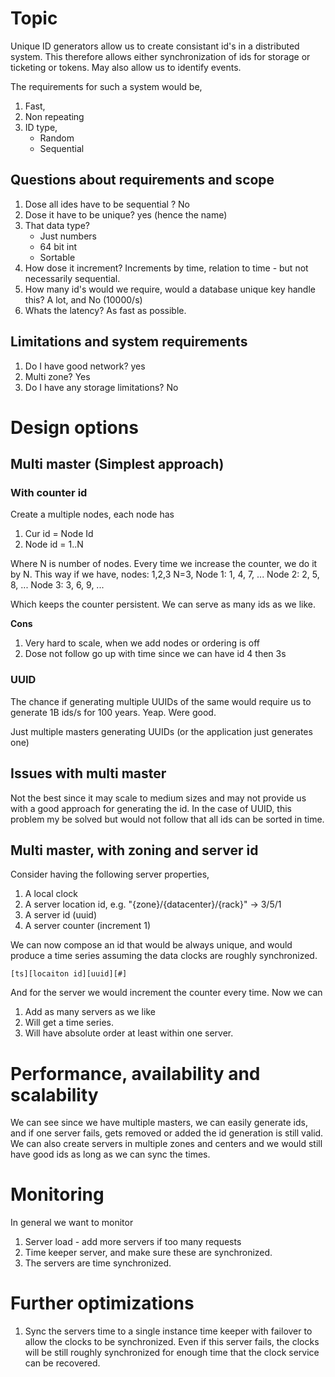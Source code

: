 # Topic

Unique ID generators allow us to create consistant id's in a distributed system. This therefore allows either synchronization of ids for storage or ticketing or tokens. May also allow us to identify events. 

The requirements for such a system would be,
1. Fast,
1. Non repeating
1. ID type,
    * Random
    * Sequential

## Questions about requirements and scope
1. Dose all ides have to be sequential ? No
1. Dose it have to be unique? yes (hence the name)
1. That data type?
    * Just numbers
    * 64 bit int
    * Sortable
1. How dose it increment? Increments by time, relation to time - but not necessarily sequential.
1. How many id's would we require, would a database unique key handle this? A lot, and No (10000/s)
1. Whats the latency? As fast as possible.

## Limitations and system requirements
1. Do I have good network? yes
1. Multi zone? Yes
1. Do I have any storage limitations? No

# Design options

## Multi master (Simplest approach)

### With counter id
Create a multiple nodes, each node has
1. Cur id = Node Id
1. Node id = 1..N

Where N is number of nodes. Every time we increase the counter, we do it by N. This way if we have,
nodes: 1,2,3 N=3,
Node 1: 1, 4, 7, ...
Node 2: 2, 5, 8, ...
Node 3: 3, 6, 9, ...

Which keeps the counter persistent. We can serve as many ids as we like.

**Cons**
1. Very hard to scale, when we add nodes or ordering is off
1. Dose not follow go up with time since we can have id 4 then 3s

### UUID

The chance if generating multiple UUIDs of the same would require us to generate 1B ids/s for 100 years. Yeap. Were good.

Just multiple masters generating UUIDs (or the application just generates one)

## Issues with multi master

Not the best since it may scale to medium sizes and may not provide us with a good approach for generating the id. In the case of UUID, this problem my be solved but would not follow that all ids can be sorted in time.

## Multi master, with zoning and server id

Consider having the following server properties,
1. A local clock
1. A server location id, e.g. "{zone}/{datacenter}/{rack}" -> 3/5/1
1. A server id (uuid)
1. A server counter (increment 1)

We can now compose an id that would be always unique, and would produce a time series assuming the data clocks are roughly synchronized.
```
[ts][locaiton id][uuid][#]
```
And for the server we would increment the counter every time. Now we can
1. Add as many servers as we like
1. Will get a time series.
1. Will have absolute order at least within one server.

# Performance, availability and scalability
We can see since we have multiple masters, we can easily generate ids, and if one server fails, gets removed or added the id generation is still valid. We can also create servers in multiple zones and centers and we would still have good ids as long as we can sync the times.

# Monitoring
In general we want to monitor
1. Server load - add more servers if too many requests
1. Time keeper server, and make sure these are synchronized. 
1. The servers are time synchronized.

# Further optimizations
1. Sync the servers time to a single instance time keeper with failover to allow the clocks to be synchronized. Even if this server fails, the clocks will be still roughly synchronized for enough time that the clock service can be recovered. 


